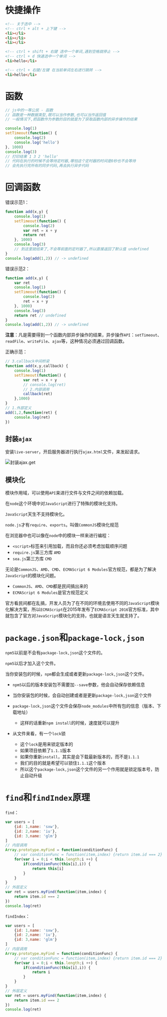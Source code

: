 # 快捷操作

```html
<!-- 关于选中 -->
<!-- ctrl + alt + 上下键 -->
<li></li>
<li></li>
<li></li>
```

```html
<!-- ctrl + shift + 右键 选中一个单词,遇到空格就停止 -->
<!-- ctrl + d 快速选中一个单词 -->
<li>hello</li>
```

```html
<!-- ctrl + 右键/左键 在当前单词左右进行跳转 -->
<li>hello</li>
```

# 函数

```js
// js中的一等公民 - 函数
// 函数是一种数据类型,既可以当作参数,也可以当作返回值
// 一般情况下,把函数作为参数的目的就是为了获取函数内部的异步操作的结果
```

```js
console.log(1)
setTimeout(function() {
    console.log(2)
    console.log('hello')
}, 1000)
console.log(3)
// 打印结果 1 3 2 'hello'
// 代码在执行的时候不会等待定时器,哪怕这个定时器的时间是0秒也不会等待
// 会先执行完所有的同步代码,再去执行异步代码
```

# 回调函数

错误示范1：

```js
function add(x,y) {
    console.log(1)
    setTimeout(function() {
        console.log(2)
        var ret = x + y
        return ret
    }, 1000)
    console.log(3)
    // 到这里就结束了,不会等前面的定时器了,所以直接返回了默认值 undefined
}
console.log(add(1,2)) // -> undefined
```

错误示范2：

```js
function add(x,y) {
    var ret
    console.log(1)
    setTimeout(function() {
        console.log(2)
        ret = x + y
    }, 1000)
    console.log(3)
    return ret // undefined
}
console.log(add(1,2)) // -> undefined
```

**注意**：凡是需要得到一个函数内部异步操作的结果，异步操作`API`：`setTimeout`、`readFile`、`writeFile`、`ajax`等，这种情况必须通过回调函数。

正确示范：

```js
// 3.callback中间桥梁
function add(x,y,callback) {
    console.log(1)
    setTimeout(function() {
        var ret = x + y
        // console.log(ret)
        // 2.内部调用
        callback(ret)
    },1000)
}
// 1.外部定义
add(1,2,function(ret) {
    console.log(ret)
})
```

## 封装`ajax`

安装`live-server`，开启服务器进行执行`ajax.html`文件，来发起请求。

![封装ajax.get](D:\2020春天\notes\node\img\08.知识补充\封装ajax.get.jpg)

## 模块化

模块作用域，可以使用`API`来进行文件与文件之间的依赖加载。

在`node`这个环境中对`JavaScript`进行了特殊的模块化支持。

`JavaScript`天生不支持模块化。

`node.js`才有`require`、`exports`。叫做`CommonJS`模块化规范

在浏览器中也可以像在`node`中的模块一样来进行编程：

- `<script>`标签来引用加载，而且你还必须考虑加载顺序问题
- `require.js`第三方库 `AMD`
- `sea.js`第三方库 `CMD`

无论是`CommonJS`、`AMD`、`CMD`、`ECMAScript 6 Modules`官方规范，都是为了解决`JavaScript`的模块化问题。

- `CommonJS`、`AMD`、`CMD`都是民间搞出来的
- `ECMAScript 6 Modules`是官方规范定义

官方看民间都在乱搞，开发人员为了在不同的环境去使用不同的`JavaScript`模块化解决方案，所以`ECMAScript`在2015年发布了`ECMAScript 2016`官方标准，其中就包含了官方对`JavaScript`模块化的支持，也就是语言天生就支持了。

# `package.json`和`package-lock,json`

`npm5`以前是不会有`package-lock,json`这个文件的。

`npm5`以后才加入这个文件。

当你安装包的时候，`npm`都会生成或者更新`package-lock,json`这个文件。

- `npm5`以后的版本安装包不需要加`--save`参数，他会自动保存依赖信息
- 当你安装包的时候，会自动创建或者是更新`package-lock,json`这个文件
- `package-lock,json`这个文件会保存`node_modules`中所有包的信息（版本、下载地址）
  - 这样的话重新`npm install`的时候，速度就可以提升

- 从文件来看，有一个`lock`锁
  - 这个`lock`是用来锁定版本的
  - 如果项目依赖了`1.1.1`版本
  - 如果你重新`install`，其实是会下载最新版本的，而不是`1.1.1`
  - 我们的目的就是希望可以锁住`1.1.1`这个版本
  - 所以这个`package-lock,json`这个文件的另一个作用就是锁定版本号，防止自动升级

# `find`和`findIndex`原理

`find`：

```js
var users = [
    {id: 1,name: 'sxw'},
    {id: 2,name: 'iu'},
    {id: 3,name: 'glm'}
]
// 内层调用
Array.prototype.myFind = function(conditionFunc) {
    // var conditionFunc = function(item,index) {return item.id === 2}
    for(var i = 0;i < this.length;i ++) {
        if(conditionFunc(this[i],i)) {
            return this[i]
        }
    }
}
// 外层定义
var ret = users.myFind(function(item,index) {
    return item.id === 2
})
console.log(ret)
```

`findIndex`：

```js
var users = [
    {id: 1,name: 'sxw'},
    {id: 2,name: 'iu'},
    {id: 3,name: 'glm'}
]
// 内层调用
Array.prototype.myFind = function(conditionFunc) {
    // var conditionFunc = function(item,index) {return item.id === 2}
    for(var i = 0;i < this.length;i ++) {
        if(conditionFunc(this[i],i)) {
            return i
        }
    }
}
// 外层定义
var ret = users.myFind(function(item,index) {
    return item.id === 2
})
console.log(ret)
```

